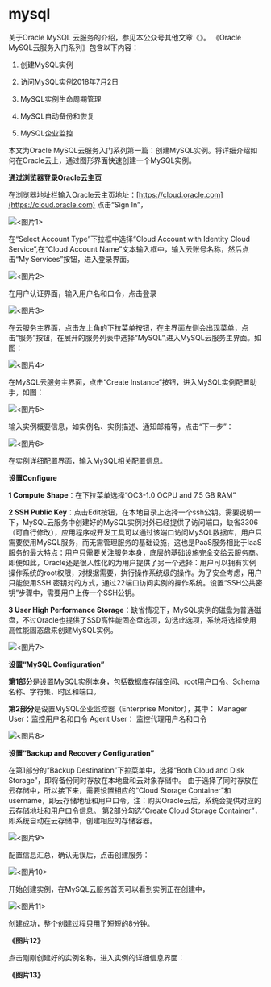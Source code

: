 # mysql
关于Oracle MySQL 云服务的介绍，参见本公众号其他文章《》。
《Oracle MySQL云服务入门系列》包含以下内容：

1. 创建MySQL实例


1. 访问MySQL实例2018年7月2日


1. MySQL实例生命周期管理


1. MySQL自动备份和恢复


1. MySQL企业监控

本文为Oracle MySQL云服务入门系列第一篇：创建MySQL实例。将详细介绍如何在Oracle云上，通过图形界面快速创建一个MySQL实例。



**通过浏览器登录Oracle云主页**

在浏览器地址栏输入Oracle云主页地址：[https://cloud.oracle.com](https://cloud.oracle.com)
点击“Sign In”，

![**<图片1>**](https://github.com/cloud-is-coming/test/blob/master/web/provisioning/1.jpg )

在“Select Account Type”下拉框中选择“Cloud Account with Identity Cloud Service”,在“Cloud Account Name”文本输入框中，输入云账号名称，然后点击“My Services”按钮，进入登录界面。

![**<图片2>**](https://github.com/cloud-is-coming/test/blob/master/web/provisioning/2.jpg)

在用户认证界面，输入用户名和口令，点击登录

![**<图片3>**](https://github.com/cloud-is-coming/test/blob/master/web/provisioning/3.jpg)

在云服务主界面，点击左上角的下拉菜单按钮，在主界面左侧会出现菜单，点击“服务”按钮，在展开的服务列表中选择“MySQL”,进入MySQL云服务主界面。如图：

![**<图片4>**](https://github.com/cloud-is-coming/test/blob/master/web/provisioning/4.jpg )

在MySQL云服务主界面，点击“Create Instance”按钮，进入MySQL实例配置助手，如图：

![**<图片5>**](https://github.com/cloud-is-coming/test/blob/master/web/provisioning/5.jpg )


输入实例概要信息，如实例名、实例描述、通知邮箱等，点击“下一步”：

![**<图片6>**](https://github.com/cloud-is-coming/test/blob/master/web/provisioning/6.jpg )

在实例详细配置界面，输入MySQL相关配置信息。

**设置Configure**

**1 Compute Shape**：在下拉菜单选择“OC3-1.0 OCPU and 7.5 GB RAM”

**2 SSH Public Key**：点击Edit按钮，在本地目录上选择一个ssh公钥。需要说明一下，MySQL云服务中创建好的MySQL实例对外已经提供了访问端口，缺省3306（可自行修改），应用程序或开发工具可以通过该端口访问MySQL数据库，用户只需要使用MySQL服务，而无需管理服务的基础设施，这也是PaaS服务相比于IaaS服务的最大特点：用户只需要关注服务本身，底层的基础设施完全交给云服务商。即便如此，Oracle还是很人性化的为用户提供了另一个选择：用户可以拥有实例操作系统的root权限，对根据需要，执行操作系统级的操作。为了安全考虑，用户只能使用SSH 密钥对的方式，通过22端口访问实例的操作系统。设置“SSH公共密钥”步骤中，需要用户上传一个SSH公钥。

**3 User High Performance Storage**：缺省情况下，MySQL实例的磁盘为普通磁盘，不过Oracle也提供了SSD高性能固态盘选项，勾选此选项，系统将选择使用高性能固态盘来创建MySQL实例。


![**<图片7>**](https://github.com/cloud-is-coming/test/blob/master/web/provisioning/7.jpg )

**设置“MySQL Configuration”**

**第1部分**是设置MySQL实例本身，包括数据库存储空间、root用户口令、Schema名称、字符集、时区和端口。

**第2部分**是设置MySQL企业监控器（Enterprise Monitor），其中：
Manager User：监控用户名和口令
Agent User： 监控代理用户名和口令

![**<图片8>**](https://github.com/cloud-is-coming/test/blob/master/web/provisioning/8.jpg )

**设置“Backup and Recovery Configuration”**

在第1部分的“Backup Destination”下拉菜单中，选择“Both Cloud and Disk Storage”，即将备份同时存放在本地盘和云对象存储中。 由于选择了同时存放在云存储中，所以接下来，需要设置相应的“Cloud Storage Container”和username，即云存储地址和用户口令。注：购买Oracle云后，系统会提供对应的云存储地址和用户口令信息。
第2部分勾选“Create Cloud Storage Container”，即系统自动在云存储中，创建相应的存储容器。

![**<图片9>**](https://github.com/cloud-is-coming/test/blob/master/web/provisioning/9.jpg )

配置信息汇总，确认无误后，点击创建服务：

![**<图片10>**](https://github.com/cloud-is-coming/test/blob/master/web/provisioning/10.jpg )

开始创建实例，在MySQL云服务首页可以看到实例正在创建中，

![**<图片11>**](https://github.com/cloud-is-coming/test/blob/master/web/provisioning/10.jpg )


创建成功，整个创建过程只用了短短的8分钟。

**《图片12》**

点击刚刚创建好的实例名称，进入实例的详细信息界面：

**《图片13》**















